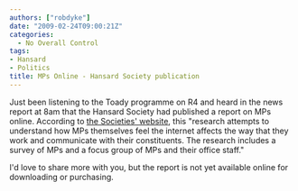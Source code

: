 ```yaml
---
authors: ["robdyke"]
date: "2009-02-24T09:00:21Z"
categories:
  - No Overall Control
tags:
- Hansard
- Politics
title: MPs Online - Hansard Society publication
---
```

Just been listening to the Toady programme on R4 and heard in the news report at 8am that the Hansard Society had published a report on MPs online. According to [the Societies' website](http://hansardsociety.org.uk/blogs/edemocracy/archive/2009/01/28/mps-online.aspx "Hansard Society Blog"), this "research attempts to understand how MPs themselves feel the internet affects the way that they work and communicate with their constituents. The research includes a survey of MPs and a focus group of MPs and their office staff."

I'd love to share more with you, but the report is not yet available online for downloading or purchasing.
